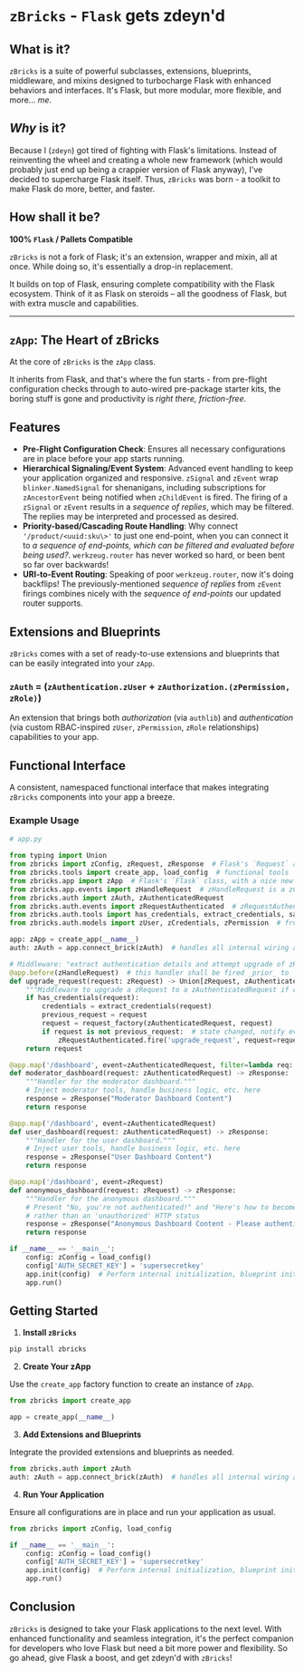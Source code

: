 # `zBricks` - `Flask` gets zdeyn'd

## What is it?

`zBricks` is a suite of powerful subclasses, extensions, blueprints, middleware, and mixins designed to turbocharge Flask with enhanced behaviors and interfaces. It's Flask, but more modular, more flexible, and more... _me_.

## _Why_ is it?

Because I (`zdeyn`) got tired of fighting with Flask's limitations. Instead of reinventing the wheel and creating a whole new framework (which would probably just end up being a crappier version of Flask anyway), I've decided to supercharge Flask itself. Thus, `zBricks` was born - a toolkit to make Flask do more, better, and faster.

## How shall it be?

**100% `Flask` / Pallets Compatible**

`zBricks` is not a fork of Flask; it's an extension, wrapper and mixin, all at once. While doing so, it's essentially a drop-in replacement. 

It builds on top of Flask, ensuring complete compatibility with the Flask ecosystem. Think of it as Flask on steroids – all the goodness of Flask, but with extra muscle and capabilities.

---

## `zApp`: The Heart of zBricks

At the core of `zBricks` is the `zApp` class. 

It inherits from Flask, and that's where the fun starts - from pre-flight configuration checks through to auto-wired pre-package starter kits, the boring stuff is gone and productivity is _right there, friction-free_.

## Features

- **Pre-Flight Configuration Check**: Ensures all necessary configurations are in place before your app starts running.
- **Hierarchical Signaling/Event System**: Advanced event handling to keep your application organized and responsive. `zSignal` and `zEvent` wrap `blinker.NamedSignal` for shenanigans, including subscriptions for `zAncestorEvent` being notified when `zChildEvent` is fired. The firing of a `zSignal` or `zEvent` results in a _sequence of replies_, which may be filtered. The replies may be interpreted and processed as desired.
- **Priority-based/Cascading Route Handling**: Why connect `'/product/<uuid:sku\>'` to just one end-point, when you can connect it to _a sequence of end-points, which can be filtered and evaluated before being used?_. `werkzeug.router` has never worked so hard, or been bent so far over backwards!
- **URI-to-Event Routing**: Speaking of poor `werkzeug.router`, now it's doing backflips! The previously-mentioned _sequence of replies_ from `zEvent` firings combines nicely with the _sequence of end-points_ our updated router supports.

## Extensions and Blueprints

`zBricks` comes with a set of ready-to-use extensions and blueprints that can be easily integrated into your `zApp`.

### `zAuth` = (`zAuthentication.zUser` + `zAuthorization.(zPermission, zRole)`)

An extension that brings both _authorization_ (via `authlib`) and _authentication_ (via custom RBAC-inspired `zUser`, `zPermission`, `zRole` relationships) capabilities to your app.

## Functional Interface

A consistent, namespaced functional interface that makes integrating `zBricks` components into your app a breeze.

### Example Usage

```python
# app.py

from typing import Union
from zbricks import zConfig, zRequest, zResponse  # Flask's `Request` and `Response` classes, in a hat
from zbricks.tools import create_app, load_config  # functional tools
from zbricks.app import zApp  # Flask's `Flask` class, with a nice new dress
from zbricks.app.events import zHandleRequest  # zHandleRequest is a zCommandEvent(zEvent)
from zbricks.auth import zAuth, zAuthenticatedRequest
from zbricks.auth.events import zRequestAuthenticated  # zRequestAuthenticated is a zStateChangedEvent(zEvent)
from zbricks.auth.tools import has_credentials, extract_credentials, satisfies_permission, request_factory
from zbricks.auth.models import zUser, zCredentials, zPermission  # frozen dataclasses

app: zApp = create_app(__name__)
auth: zAuth = app.connect_brick(zAuth)  # handles all internal wiring and configuration, where possible

# Middleware: "extract authentication details and attempt upgrade of zRequest to zAuthenticatedRequest"
@app.before(zHandleRequest)  # this handler shall be fired _prior_ to `zHandleRequest` being fired
def upgrade_request(request: zRequest) -> Union[zRequest, zAuthenticatedRequest]:
    """Middleware to upgrade a zRequest to a zAuthenticatedRequest if credentials are present."""
    if has_credentials(request):
        credentials = extract_credentials(request)
        previous_request = request
        request = request_factory(zAuthenticatedRequest, request)
        if request is not previous_request:  # state changed, notify everyone before return
            zRequestAuthenticated.fire('upgrade_request', request=request, previous_state=previous_request)
    return request

@app.map('/dashboard', event=zAuthenticatedRequest, filter=lambda req: satisfies_permission(req.user, zPermission('moderator')))
def moderator_dashboard(request: zAuthenticatedRequest) -> zResponse:
    """Handler for the moderator dashboard."""
    # Inject moderator tools, handle business logic, etc. here
    response = zResponse("Moderator Dashboard Content")
    return response

@app.map('/dashboard', event=zAuthenticatedRequest)
def user_dashboard(request: zAuthenticatedRequest) -> zResponse:
    """Handler for the user dashboard."""
    # Inject user tools, handle business logic, etc. here
    response = zResponse("User Dashboard Content")
    return response

@app.map('/dashboard', event=zRequest)
def anonymous_dashboard(request: zRequest) -> zResponse:
    """Handler for the anonymous dashboard."""
    # Present "No, you're not authenticated!" and "Here's how to become so..." details
    # rather than an 'unauthorized' HTTP status
    response = zResponse("Anonymous Dashboard Content - Please authenticate.")
    return response

if __name__ == '__main__':
    config: zConfig = load_config()
    config['AUTH_SECRET_KEY'] = 'supersecretkey'
    app.init(config)  # Perform internal initialization, blueprint init, etc.
    app.run()
```

## Getting Started

1. **Install `zBricks`**

```bash
pip install zbricks
```

2. **Create Your zApp**

Use the `create_app` factory function to create an instance of `zApp`.

```python
from zbricks import create_app

app = create_app(__name__)
```

3. **Add Extensions and Blueprints**

Integrate the provided extensions and blueprints as needed.

```python
from zbricks.auth import zAuth
auth: zAuth = app.connect_brick(zAuth)  # handles all internal wiring and configuration of blueprint, ready for `app.init()`
```

4. **Run Your Application**

Ensure all configurations are in place and run your application as usual.

```python
from zbricks import zConfig, load_config

if __name__ == '__main__':
    config: zConfig = load_config()
    config['AUTH_SECRET_KEY'] = 'supersecretkey'
    app.init(config)  # Perform internal initialization, blueprint init, etc.
    app.run()
```

## Conclusion

`zBricks` is designed to take your Flask applications to the next level. With enhanced functionality and seamless integration, it's the perfect companion for developers who love Flask but need a bit more power and flexibility. So go ahead, give Flask a boost, and get zdeyn'd with `zBricks`!
